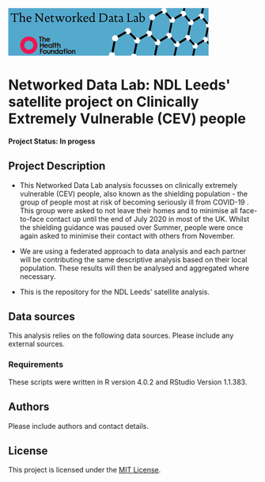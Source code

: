 <img src="ndlbanner.png" width="405" height="96">

# Networked Data Lab: NDL Leeds' satellite project on Clinically Extremely Vulnerable (CEV) people

#### Project Status: In progess

## Project Description

- This Networked Data Lab analysis focusses on clinically extremely vulnerable (CEV) people, also known as the shielding population - the group of people most at risk of becoming seriously ill from COVID-19 . This group were asked to not leave their homes and to minimise all face-to-face contact up until the end of July 2020 in most of the UK. Whilst the shielding guidance was paused over Summer, people were once again asked to minimise their contact with others from November.

- We are using a federated approach to data analysis and each partner will be contributing the same descriptive analysis based on their local population. These results will then be analysed and aggregated where necessary.

- This is the repository for the NDL Leeds' satellite analysis.  

## Data sources

This analysis relies on the following data sources. Please include any external sources.

### Requirements

These scripts were written in R version 4.0.2 and RStudio Version 1.1.383. 

## Authors

Please include authors and contact details.

## License

This project is licensed under the [MIT License](https://github.com/HFAnalyticsLab/NDL_Output4_Leeds/blob/main/LICENSE).
